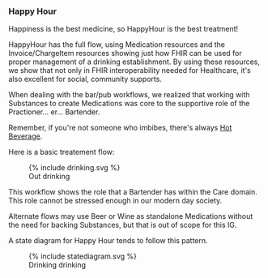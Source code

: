 ### Happy Hour 

Happiness is the best medicine, so HappyHour is the best treatment!

HappyHour has the full flow, using Medication resources and the Invoice/ChargeItem resources showing just how FHIR can be used for proper management of a drinking establishment.  By using these resources, we show that not only in FHIR interoperability needed for Healthcare, it's also excellent for social, community supports.

When dealing with the bar/pub workflows, we realized that working with Substances to create Medications was core to the supportive role of the Practioner... er... Bartender.

Remember, if you're not someone who imbibes, there's always [Hot Beverage](http://www.fhir.org/guides/hotbeverage).

Here is a basic treatement flow:
<figure>
{% include drinking.svg %}
<figcaption>Out drinking</figcaption>
</figure>

This workflow shows the role that a Bartender has within the Care domain.  This role cannot be stressed enough in our modern day society.

Alternate flows may use Beer or Wine as standalone Medications without the need for backing Substances, but that is out of scope for this IG.

A state diagram for Happy Hour tends to follow this pattern.

<figure>
{% include statediagram.svg %}
<figcaption>Drinking drinking</figcaption>
</figure>
